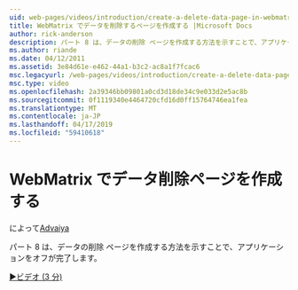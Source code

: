 ```yaml
---
uid: web-pages/videos/introduction/create-a-delete-data-page-in-webmatrix
title: WebMatrix でデータを削除するページを作成する |Microsoft Docs
author: rick-anderson
description: パート 8 は、データの削除 ページを作成する方法を示すことで、アプリケーションをオフが完了します。
ms.author: riande
ms.date: 04/12/2011
ms.assetid: 3e84d61e-e462-44a1-b3c2-ac8a1f7fcac6
msc.legacyurl: /web-pages/videos/introduction/create-a-delete-data-page-in-webmatrix
msc.type: video
ms.openlocfilehash: 2a39346bb09801a0cd3d18de34c9e033d2e5ac8b
ms.sourcegitcommit: 0f1119340e4464720cfd16d0ff15764746ea1fea
ms.translationtype: MT
ms.contentlocale: ja-JP
ms.lasthandoff: 04/17/2019
ms.locfileid: "59410618"
---
```

# <a name="create-a-delete-data-page-in-webmatrix"></a>WebMatrix でデータ削除ページを作成する

によって[Advaiya](https://twitter.com/Advaiyasolns)

パート 8 は、データの削除 ページを作成する方法を示すことで、アプリケーションをオフが完了します。

[&#9654;ビデオ (3 分)](https://channel9.msdn.com/Blogs/ASP-NET-Site-Videos/create-a-delete-data-page-in-webmatrix)
